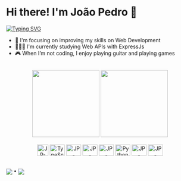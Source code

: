 # Hi there! I'm João Pedro 👋

<a href="https://git.io/typing-svg">
  <img src="https://readme-typing-svg.herokuapp.com?font=&weight=900&size=21&pause=1000&color=9745F5&width=435&lines=Turning+ideas+into+code+%F0%9F%A7%91%F0%9F%8F%BB%E2%80%8D%F0%9F%92%BB%E2%98%95" alt="Typing SVG" />
</a>

* 🚀 I'm focusing on improving my skills on Web Development
* 🧑🏻‍💻 I'm currently studying Web APIs with ExpressJs
* 🎮 When I’m not coding, I enjoy playing guitar and playing games

<br>

<div align=center>
  <img height="180em" src="https://github-readme-stats.vercel.app/api?username=jpedroccruz&show_icons=true&theme=midnight-purple&include_all_commits=true&count_private=true"/>
  <img height="180em" src="https://github-readme-stats.vercel.app/api/top-langs/?username=jpedroccruz&layout=compact&langs_count=7&theme=midnight-purple"/>
</div>

<br>

<div align=center>
  <img alt="JP-JavaScript" "width="40" height="30" src="https://cdn.jsdelivr.net/gh/devicons/devicon@latest/icons/javascript/javascript-original.svg" />
  <img alt="TypeScript" width="40" height="30" src="https://cdn.jsdelivr.net/gh/devicons/devicon@latest/icons/typescript/typescript-original.svg" />
  <img alt="JP-HTML5" width="40" height="30" src="https://cdn.jsdelivr.net/gh/devicons/devicon@latest/icons/html5/html5-original.svg" />
  <img alt="JP-CSS3" width="40" height="30" src="https://cdn.jsdelivr.net/gh/devicons/devicon@latest/icons/css3/css3-original.svg" />                
  <img alt="JP-ReactJs" width="40" height="30" src="https://cdn.jsdelivr.net/gh/devicons/devicon@latest/icons/react/react-original.svg" /> 
  <img alt="Python" width="40" height="30" src="https://cdn.jsdelivr.net/gh/devicons/devicon@latest/icons/python/python-original.svg" />
  <img alt="JP-NodeJs" width="40" height="30" src="https://cdn.jsdelivr.net/gh/devicons/devicon@latest/icons/nodejs/nodejs-original.svg" />
  <img alt="JP-MySQL" width="40" height="30" src="https://cdn.jsdelivr.net/gh/devicons/devicon@latest/icons/mysql/mysql-original-wordmark.svg" />
</div>

##

<div>
  <a href="https://www.linkedin.com/in/jpedroccruz/" target="_blank"><img  align="center" src="https://img.shields.io/badge/LinkedIn-0077B5?style=for-the-badge&logo=linkedin&logoColor=white"/></a>
  •
  <a href="https://open.spotify.com/user/hol5mqsslm07923fyn58qtdgr?si=e47d8ff946fe4270" target="_blank"><img align="center" src="https://img.shields.io/badge/Spotify-1ED760?&style=for-the-badge&logo=spotify&logoColor=white"/></a>
</div>
